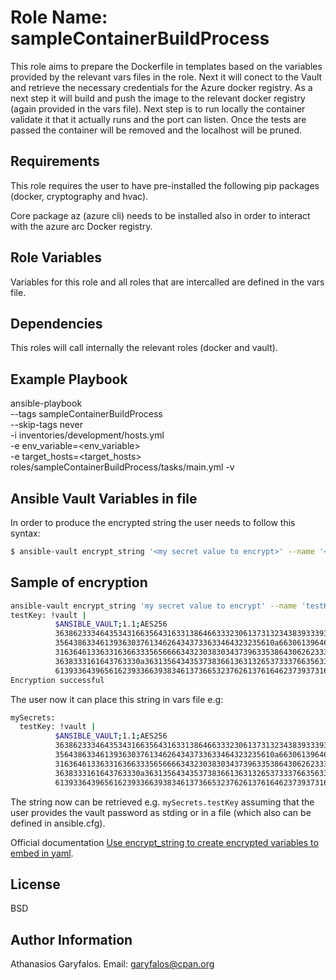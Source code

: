 Role Name: sampleContainerBuildProcess
======================================

This role aims to prepare the Dockerfile in templates based on the variables provided by the relevant vars files in the role. Next it will conect to the Vault and retrieve the necessary credentials for the Azure docker registry. As a next step it will build and push the image to the relevant docker registry (again provided in the vars file). Next step is to run locally the container validate it that it actually runs and the port can listen. Once the tests are passed the container will be removed and the localhost will be pruned.

Requirements
------------

This role requires the user to have pre-installed the following pip packages (docker, cryptography and hvac).

Core package az (azure cli) needs to be installed also in order to interact with the azure arc Docker registry.

Role Variables
--------------

Variables for this role and all roles that are intercalled are defined in the vars file.

Dependencies
------------

This roles will call internally the relevant roles (docker and vault).

Example Playbook
----------------
ansible-playbook \
	--tags sampleContainerBuildProcess \
	--skip-tags never \
	-i inventories/development/hosts.yml \
        -e env_variable=<env_variable> \
	-e target_hosts=<target_hosts> \
	roles/sampleContainerBuildProcess/tasks/main.yml -v

Ansible Vault Variables in file
-------------------------------
In order to produce the encrypted string the user needs to follow this syntax:

```bash
$ ansible-vault encrypt_string '<my secret value to encrypt>' --name '<my key to use in vars file>' --vault-password-file a_password_file # it can be defined also in ansible.cfg
```

Sample of encryption
--------------------
```bash
ansible-vault encrypt_string 'my secret value to encrypt' --name 'testKey'                                      
testKey: !vault |
          $ANSIBLE_VAULT;1.1;AES256
          36386233346435343166356431633138646633323061373132343839333937663266363464666634
          3564386334613936303761346264343733633464323235610a663061396462666466633533343461
          31636461336331636633356566663432303830343739633538643062623332333237373235336333
          3638333161643763330a363135643435373836613631326537333766356331656464633835363062
          61393364396561623933663938346137366532376261376164623739373161396638
Encryption successful
```
The user now it can place this string in vars file e.g:

```bash
mySecrets:
  testKey: !vault |
          $ANSIBLE_VAULT;1.1;AES256
          36386233346435343166356431633138646633323061373132343839333937663266363464666634
          3564386334613936303761346264343733633464323235610a663061396462666466633533343461
          31636461336331636633356566663432303830343739633538643062623332333237373235336333
          3638333161643763330a363135643435373836613631326537333766356331656464633835363062
          61393364396561623933663938346137366532376261376164623739373161396638
```
The string now can be retrieved e.g. `mySecrets.testKey` assuming that the user provides the vault password as stding or in a file (which also can be defined in ansible.cfg).

Official documentation [Use encrypt_string to create encrypted variables to embed in yaml](https://docs.ansible.com/ansible/2.9/user_guide/vault.html#use-encrypt-string-to-create-encrypted-variables-to-embed-in-yaml).

License
-------

BSD

Author Information
------------------

Athanasios Garyfalos. Email: garyfalos@cpan.org
